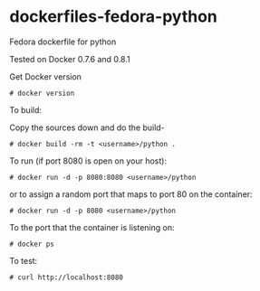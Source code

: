 dockerfiles-fedora-python
=========================

Fedora dockerfile for python

Tested on Docker 0.7.6 and 0.8.1

Get Docker version

    # docker version

To build:

Copy the sources down and do the build-

    # docker build -rm -t <username>/python .

To run (if port 8080 is open on your host):

    # docker run -d -p 8080:8080 <username>/python

or to assign a random port that maps to port 80 on the container:

    # docker run -d -p 8080 <username>/python

To the port that the container is listening on:

    # docker ps

To test:

    # curl http://localhost:8080
